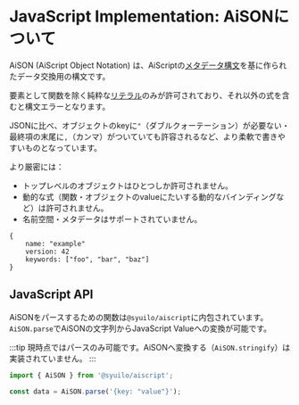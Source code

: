# JavaScript Implementation: AiSONについて

AiSON (AiScript Object Notation) は、AiScriptの[メタデータ構文](../syntax.html#メタデータ構文)を基に作られたデータ交換用の構文です。

要素として関数を除く純粋な[リテラル](../literals.html)のみが許可されており、それ以外の式を含むと構文エラーとなります。  

JSONに比べ、オブジェクトのkeyに`"`（ダブルクォーテーション）が必要ない・最終項の末尾に`,`（カンマ）がついていても許容されるなど、より柔軟で書きやすいものとなっています。

より厳密には：

- トップレベルのオブジェクトはひとつしか許可されません。
- 動的な式（関数・オブジェクトのvalueにたいする動的なバインディングなど）は許可されません。
- 名前空間・メタデータはサポートされていません。

```aiscript
{
	name: "example"
	version: 42
	keywords: ["foo", "bar", "baz"]
}
```

## JavaScript API

AiSONをパースするための関数は`@syuilo/aiscript`に内包されています。`AiSON.parse`でAiSONの文字列からJavaScript Valueへの変換が可能です。

:::tip
現時点ではパースのみ可能です。AiSONへ変換する（`AiSON.stringify`）は実装されていません。
:::

```ts
import { AiSON } from '@syuilo/aiscript';

const data = AiSON.parse('{key: "value"}');
```
